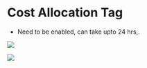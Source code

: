 
# Cost Allocation Tag

- Need to be enabled, can take upto 24 hrs,.

![](../images/2021-09-01-20-14-58.png)

![](../images/2021-09-01-20-16-04.png)